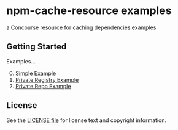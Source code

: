 npm-cache-resource examples
==================

a Concourse resource for caching dependencies examples


Getting Started
---------------

Examples...

0. [Simple Example](examples/simple/README.md)
1. [Private Registry Example](examples/private-registry/README.md)
1. [Private Repo Example](examples/private-repo/README.md)

License
-------

See the [LICENSE file](LICENSE) for license text and copyright information.


